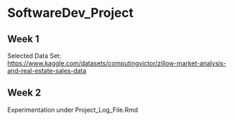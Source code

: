 # SoftwareDev_Project
## Week 1
Selected Data Set: https://www.kaggle.com/datasets/computingvictor/zillow-market-analysis-and-real-estate-sales-data
## Week 2 
Experimentation under Project_Log_File.Rmd
